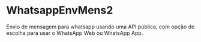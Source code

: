 # WhatsappEnvMens2
Envio de mensagem para whatsapp usando uma API pública, com opção de escolha para usar o WhatsApp Web ou WhatsApp App.
